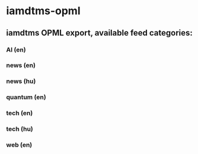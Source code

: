 # iamdtms-opml
## iamdtms OPML export, available feed categories:

### AI (en)
### news (en)
### news (hu)
### quantum (en)
### tech (en)
### tech (hu)
### web (en)
